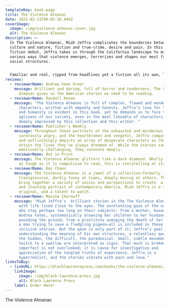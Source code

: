 ```yaml
---
templateKey: book-page
title: The Violence Almanac
date: 2021-02-11T00:05:16.846Z
coverImage:
  image: /img/violence-almanac-cover.jpg
  alt: The Violence Almanac
description: >-
  In The Violence Almanac, Miah Jeffra complicates the boundaries between
  culture and nature, fiction and true-crime, desire and pain. In this powerful
  fiction debut, Jeffra takes us through the California landscape to map the
  various ways that violence emerges, terrorizes and shapes our most familiar
  social structures.


  Familiar and real, ripped from headlines yet a fiction all its own, The Violence Almanac vacillates between visceral horror and heartbreaking humanity. With a broad array of voices, these stories paint a portrait of the vastly diverse, complicated, hyper-mediated state of California and the state of ourselves, and blurs the line between safety and danger, love and obsession, victim and agent of violence.
reviews:
  - reviewerName: Andrew Sean Greer
    message: Brilliant and daring, full of horror and tenderness, The Violence
      Almanac gives us the American stories we need to be reading.
  - reviewerName: Randall Kenan
    message: "The Violence Almanac is full of complex, flawed and wonderfully alive
      characters, written with empathy and honesty. Jeffra’s love for language
      and humanity is evident in this book, yet he demands us to face the
      ugliness of our society, even in the most likeable of characters. I am
      deeply impressed by this collection and this writer. "
  - reviewerName: Publisher's Weekly
    message: Throughout these portraits of the exhausted and murderous, the
      carelessly angry, and the heartbroken and vengeful, Jeffra compassionately
      and unflinchingly depicts an array of desperate characters as they try to
      attain the lives they’ve always dreamed of. While the stories can be
      emotionally challenging, they resonate deeply.
  - reviewerName: Out in Print
    message: The Violence Almanac glitters like a dark diamond. Wholly engaging and
      as tough as it is compulsive to read, this is storytelling at its finest.
  - reviewerName: Dan Chaon
    message: The Violence Almanac is a jewel of a collection–formally inventive,
      transgressive, darkly funny at times, deeply moving at others. The stories
      bring together a variety of voices and perspectives to create  a cohesive
      and stunning portrait of contemporary America. Miah Jeffra is a true
      original, and a talent to watch.
  - reviewerName: Maxine Chernoff
    message: "Miah Jeffra’s  brilliant stories in the The Violence Almanac seethe
      with life lived close to the eyes. The unrelenting gaze of the narrators,
      who stay perhaps too long on their subjects: from a mother, based on
      Andrea Yates, systematically drowning her children to her husband, fists
      pounding the ground; from a prostitute avenging the death of her friend to
      a man trying to save a fledgling pigeon–all is included in these honest,
      incisive stories. But the gaze is only part of it; Jeffra’s goal is
      understanding the meaning of his own structures, a relentless quest for
      the hidden, the difficult, the paradoxical. Small, subtle movements from a
      twitch to a swallow are interpreted as signs. That much is broken and
      imperfect is not overlooked; it is cause for investigation and
      appreciation of the tangled truths of experience. Jeffra is a
      hyperrealist, and the stories vibrate with pain and love."
linksToBuy:
  - linkURL: https://blacklawrencepress.com/books/the-violence-almanac/
    linkImage:
      image: /img/black-lawrence-press.jpg
      alt: Black Lawrence Press
    label: Order Here!
---
```

The Violence Almanac